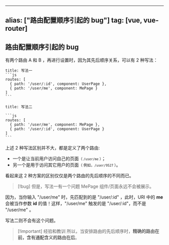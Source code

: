 
---
alias: ["路由配置顺序引起的 bug"]
tag: [vue, vue-router]
---

## 路由配置顺序引起的 bug

有两个路由 A 和 B ，再进行设置时，因为其先后顺序关系，可以有 2 种写法：

````ad-vue
title: 写法一
```js
routes: [
  { path: '/user/:id', component: UserPage },
  { path: '/user/me', component: MePage }
]
```
````

````ad-vue
title: 写法二

```js
routes: [
  { path: '/user/me', component: MePage }, 
  { path: '/user/:id', component: UserPage }
]
```
````

上述 2 种写法区别并不大，都是定义了两个路由:

- 一个是让当前用户访问自己的页面<small>（ `/user/me` ）</small>；
- 另一个是用于访问其它用户的页面<small>（ 例如，`/user/9527` ）</small>。

看起来这 2 种方案的区别仅仅是两个路由的先后顺序的不同而已。

> [!bug] 但是，写法一有一个问题
> MePage 组件/页面永远不会被展示。

因为，当你输入 "/user/me" 时，先匹配到的是 "/user/:id" ，此时，URI 中的 **me** 会被当作参数 **id** 的值！这样，"/user/me" 触发的是 "/user/:id"，而不是 "/user/me" 。

写法二则不会有这个问题。

> [!important] 经验和教训
> 所以，当安排路由的先后顺序时，**精确的路由在前，含有通配含义的路由在后**。
